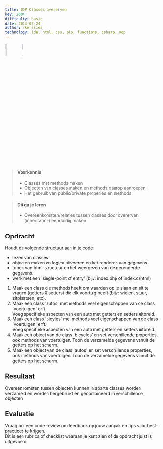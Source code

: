 ```yaml
---
title: OOP Classes overerven 
key: 2604
difficulty: basic
date: 2023-03-24
author: rkerssies
technology: ide, html, css, php, functions, csharp, oop
---
```



<img src="{{ '/_assets/api/PHP-logo.png' | url }}" style="width:10%;">
<img src="{{ '/_assets/api/c-sharp.png' | url }}" style="width:10%;">

> #### Voorkennis
> * Classes met methods maken
> * Objecten van classes maken en methods daarop aanroepen
> * Het gebruik van public/private properies en methods

> #### Dit ga je leren
> * Overeenkomsten/relaties tussen classes door overerven (inheritance) eenduidig maken 


## Opdracht
Houdt de volgende structuur aan in je code:
* lezen van classes
* objecten maken en logica uitvoeren en het renderen van gegevens
* tonen van html-structuur en het weergeven van de gerenderde gegevens.
* werk met een 'single-point of entry' (bijv: index.php of index.cshtml)

1. Maak een class die methods heeft om waarden op te slaan en uit te vragen (getters & setters) die elk voortuig heeft (bijv: wielen, stuur, zitplaatsen, etc).
2. Maak een class 'autos' met methods veel eigenschappen van de class 'voertuigen' erft.<br>
    Voeg specifieke aspecten van een auto met getters en setters uitbreid. 
3. Maak een class 'bicyles' met methods veel eigenschappen van de class 'voertuigen' erft.<br>
   Voeg specifieke aspecten van een auto met getters en setters uitbreid.
4. Maak een object van de class 'bicycles' en set verschillende properties, ook methods van voertuigen. Toon de verzamelde gegevens vanuit 
    de getters op het scherm.
5. Maak een object van de class 'autos' en set verschillende properties, ook methods van voertuigen. Toon de verzamelde gegevens vanuit
   de getters op het scherm.

## Resultaat
Overeenkomsten tussen objecten kunnen in aparte classes worden verzameld en worden hergebruikt en gecombineerd in verschillende objecten  

## Evaluatie
Vraag om een code-review om feedback op jouw aanpak en tips voor best-practices te krijgen.<br>
Dit is een rubrics of checklist waaraan je kunt zien of de opdracht juist is uitgevoerd
